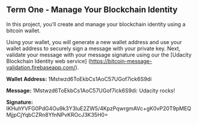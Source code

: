 ## Term One - Manage Your Blockchain Identity

In this project, you’ll create and manage your blockchain identity using a bitcoin wallet.

Using your wallet, you will generate a new wallet address and use your wallet address to securely sign a message with your private key. Next, validate your message with your message signature using our the [Udacity Blockchain Identity web service] (https://bitcoin-message-validation.firebaseapp.com/).

**Wallet Address:** 1Mstwzd6ToEkbCs1AoC57UGof7ick6S9di

**Message:** 1Mstwzd6ToEkbCs1AoC57UGof7ick6S9di: Udacity rocks!

**Signature:** IKHuhYVFG0PdG4Ou9k3Y3luE2ZW5/4KpzPqwrgmAVc+gK0vP20T9pMEQMjjpCjYqbCZRn8YfnNPvKROcJ3K35H0=
